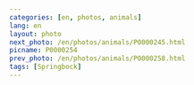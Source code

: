 ```yaml
---
categories: [en, photos, animals]
lang: en
layout: photo
next_photo: /en/photos/animals/P0000245.html
picname: P0000254
prev_photo: /en/photos/animals/P0000258.html
tags: [Springbock]
---
```

